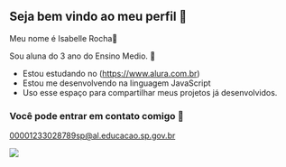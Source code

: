 ## Seja bem vindo ao meu perfil 🤎

Meu nome é Isabelle Rocha💮

Sou aluna do 3 ano do Ensino Medio. 🏫


- Estou estudando no (https://www.alura.com.br)
- Estou me desenvolvendo na linguagem JavaScript
- Uso esse espaço para compartilhar meus projetos já desenvolvidos.

### Você pode entrar em contato comigo 📧

00001233028789sp@al.educacao.sp.gov.br

![](https://media1.tenor.com/m/e5pYTKS0te0AAAAC/lana.gif
)

